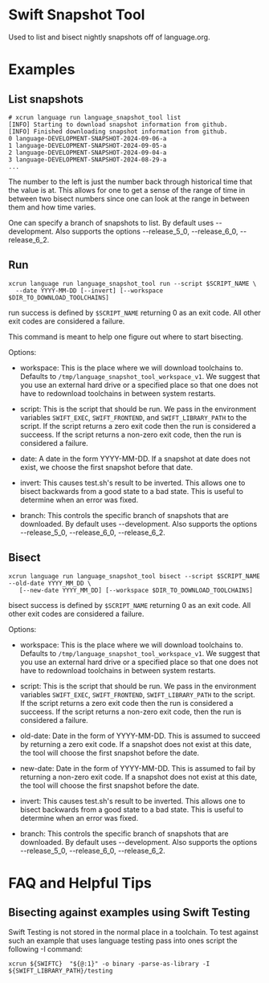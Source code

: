 
# Swift Snapshot Tool

Used to list and bisect nightly snapshots off of language.org.

# Examples

## List snapshots

```
# xcrun language run language_snapshot_tool list
[INFO] Starting to download snapshot information from github.
[INFO] Finished downloading snapshot information from github.
0 language-DEVELOPMENT-SNAPSHOT-2024-09-06-a
1 language-DEVELOPMENT-SNAPSHOT-2024-09-05-a
2 language-DEVELOPMENT-SNAPSHOT-2024-09-04-a
3 language-DEVELOPMENT-SNAPSHOT-2024-08-29-a
...
```

The number to the left is just the number back through historical time that the
value is at. This allows for one to get a sense of the range of time in between
two bisect numbers since one can look at the range in between them and how time
varies.

One can specify a branch of snapshots to list. By default uses
--development. Also supports the options --release_5_0, --release_6_0,
--release_6_2.

## Run

```
xcrun language run language_snapshot_tool run --script $SCRIPT_NAME \
  --date YYYY-MM-DD [--invert] [--workspace $DIR_TO_DOWNLOAD_TOOLCHAINS]
```

run success is defined by `$SCRIPT_NAME` returning 0 as an exit code. All other
exit codes are considered a failure.

This command is meant to help one figure out where to start bisecting.

Options:

- workspace: This is the place where we will download toolchains to. Defaults to
  `/tmp/language_snapshot_tool_workspace_v1`. We suggest that you use an external
  hard drive or a specified place so that one does not have to redownload
  toolchains in between system restarts.

- script: This is the script that should be run. We pass in the environment
  variables `SWIFT_EXEC`, `SWIFT_FRONTEND`, and `SWIFT_LIBRARY_PATH` to the
  script. If the script returns a zero exit code then the run is considered a
  succeess. If the script returns a non-zero exit code, then the run is
  considered a failure.

- date: A date in the form YYYY-MM-DD. If a snapshot at date does not exist, we
  choose the first snapshot before that date.

- invert: This causes test.sh's result to be inverted. This allows one to bisect
  backwards from a good state to a bad state. This is useful to determine when
  an error was fixed.

- branch: This controls the specific branch of snapshots that are downloaded. By
  default uses --development. Also supports the options --release_5_0,
  --release_6_0, --release_6_2.

## Bisect

```
xcrun language run language_snapshot_tool bisect --script $SCRIPT_NAME --old-date YYYY_MM_DD \
   [--new-date YYYY_MM_DD] [--workspace $DIR_TO_DOWNLOAD_TOOLCHAINS]
```

bisect success is defined by `$SCRIPT_NAME` returning 0 as an exit code. All
other exit codes are considered a failure.

Options:

- workspace: This is the place where we will download toolchains to. Defaults to
  `/tmp/language_snapshot_tool_workspace_v1`. We suggest that you use an external
  hard drive or a specified place so that one does not have to redownload
  toolchains in between system restarts.

- script: This is the script that should be run. We pass in the environment
  variables `SWIFT_EXEC`, `SWIFT_FRONTEND`, `SWIFT_LIBRARY_PATH` to the
  script. If the script returns a zero exit code then the run is considered a
  succeess. If the script returns a non-zero exit code, then the run is
  considered a failure.

- old-date: Date in the form of YYYY-MM-DD. This is assumed to succeed by
  returning a zero exit code. If a snapshot does not exist at this date, the
  tool will choose the first snapshot before the date.

- new-date: Date in the form of YYYY-MM-DD. This is assumed to fail by returning
  a non-zero exit code. If a snapshot does not exist at this date, the tool will
  choose the first snapshot before the date.

- invert: This causes test.sh's result to be inverted. This allows one to bisect
  backwards from a good state to a bad state. This is useful to determine when
  an error was fixed.

- branch: This controls the specific branch of snapshots that are downloaded. By
  default uses --development. Also supports the options --release_5_0,
  --release_6_0, --release_6_2.

# FAQ and Helpful Tips

## Bisecting against examples using Swift Testing

Swift Testing is not stored in the normal place in a toolchain. To test against
such an example that uses language testing pass into ones script the following -I
command:

```
xcrun ${SWIFTC}  "${@:1}" -o binary -parse-as-library -I ${SWIFT_LIBRARY_PATH}/testing
```
